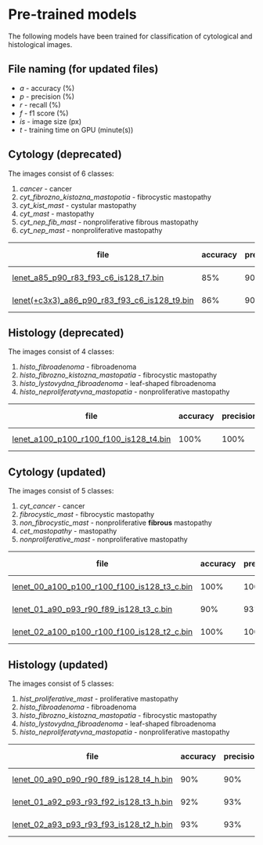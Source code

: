
# Pre-trained models

The following models have been trained for classification of cytological and histological images. 

## File naming (for updated files)

 - *a* - accuracy (%)
 - *p* - precision (%)
 - *r* - recall (%)
 - *f* - f1 score (%)
 - *is* - image size (px)
 - *t* - training time on GPU (minute(s))

## Cytology (deprecated)
The images consist of 6 classes:
1. *cancer* - cancer
2. *cyt_fibrozno_kistozna_mastopotia* - fibrocystic mastopathy
3. *cyt_kist_mast* - cystular mastopathy
4. *cyt_mast* - mastopathy
5. *cyt_nep_fib_mast* - nonproliferative fibrous mastopathy
6. *cyt_nep_mast* - nonproliferative mastopathy


| file| accuracy| precision|recall|f1 score| image size|
| ------------- |---------------| ------|----|---|---|
| [lenet_a85_p90_r83_f93_c6_is128_t7.bin](https://github.com/liashchynskyi/neuronix/blob/master/pre_trained/lenet_a85_p90_r83_f93_c6_is128_t7.bin)      | 85%| 90%|83%|93%|128 px|
| [lenet(+c3x3)_a86_p90_r83_f93_c6_is128_t9.bin](https://github.com/liashchynskyi/neuronix/blob/master/pre_trained/lenet(+c3x3)_a86_p90_r83_f93_c6_is128_t9.bin)      | 86%| 90%|83%|93%|128 px|



## Histology (deprecated)
The images consist of 4 classes:
1. *histo_fibroadenoma* - fibroadenoma
2. *histo_fibrozno_kistozna_mastopatia* - fibrocystic mastopathy
3. *histo_lystovydna_fibroadenoma* - leaf-shaped fibroadenoma
4. *histo_neproliferatyvna_mastopatia* - nonproliferative mastopathy


| file| accuracy| precision|recall|f1 score| image size|
| ------------- |---------------| ------|----|---|---|
| [lenet_a100_p100_r100_f100_is128_t4.bin](https://github.com/liashchynskyi/neuronix/blob/master/pre_trained/lenet_a100_p100_r100_f100_is128_t4.bin)      | 100%| 100%|100%|100%|128 px|



## Cytology (updated)
The images consist of 5 classes:
1. *cyt_cancer* - cancer
2. *fibrocystic_mast* - fibrocystic mastopathy
3. *non_fibrocystic_mast* - nonproliferative **fibrous** mastopathy
4. *cet_mastopathy* - mastopathy
5. *nonproliferative_mast* - nonproliferative mastopathy


| file| accuracy| precision|recall|f1 score| image size|
| ------------- |---------------| ------|----|---|---|
| [lenet_00_a100_p100_r100_f100_is128_t3_c.bin](https://github.com/liashchynskyi/neuronix/blob/master/pre_trained/lenet_00_a100_p100_r100_f100_is128_t3_c.bin)      | 100%| 100%|100%|100%|128 px|
| [lenet_01_a90_p93_r90_f89_is128_t3_c.bin](https://github.com/liashchynskyi/neuronix/blob/master/pre_trained/lenet_01_a90_p93_r90_f89_is128_t3_c.bin)      | 90%| 93%|90%|89%|128 px|
| [lenet_02_a100_p100_r100_f100_is128_t2_c.bin](https://github.com/liashchynskyi/neuronix/blob/master/pre_trained/lenet_02_a100_p100_r100_f100_is128_t2_c.bin)      | 100%| 100%|100%|100%|128 px|


## Histology (updated)
The images consist of 5 classes:
1. *hist_proliferative_mast* - proliferative mastopathy
2. *histo_fibroadenoma* - fibroadenoma
3. *histo_fibrozno_kistozna_mastopatia* - fibrocystic mastopathy
4. *histo_lystovydna_fibroadenoma* - leaf-shaped fibroadenoma
5. *histo_neproliferatyvna_mastopatia* - nonproliferative mastopathy


| file| accuracy| precision|recall|f1 score| image size|
| ------------- |---------------| ------|----|---|---|
| [lenet_00_a90_p90_r90_f89_is128_t4_h.bin](https://github.com/liashchynskyi/neuronix/blob/master/pre_trained/lenet_00_a90_p90_r90_f89_is128_t4_h.bin)      | 90%| 90%|90%|89%|128 px|
| [lenet_01_a92_p93_r93_f92_is128_t3_h.bin](https://github.com/liashchynskyi/neuronix/blob/master/pre_trained/lenet_01_a92_p93_r93_f92_is128_t3_h.bin)      | 92%| 93%|93%|92%|128 px|
| [lenet_02_a93_p93_r93_f93_is128_t2_h.bin](https://github.com/liashchynskyi/neuronix/blob/master/pre_trained/lenet_02_a93_p93_r93_f93_is128_t2_h.bin)      | 93%| 93%|93%|93%|128 px|

